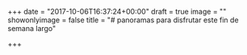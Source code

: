 +++
date = "2017-10-06T16:37:24+00:00"
draft = true
image = ""
showonlyimage = false
title = "# panoramas para disfrutar este fin de semana largo"

+++
